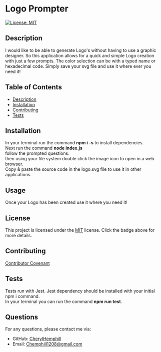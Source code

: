 
# Logo Prompter

[![License: MIT](https://img.shields.io/badge/License-MIT-yellow.svg)](https://opensource.org/licenses/MIT)

## Description
I would like to be able to generate Logo's without having to use a graphic designer. So this application allows for a quick and simple Logo creation with just a few prompts.  The color selection can be with a typed name or hexadecimal code. Simply save your svg file and use it where ever you need it!

## Table of Contents
* [Description](#description)
* [Installation](#installation)
* [Contributing](#contributing)
* [Tests](#tests)

## Installation
In your terminal run the command <strong>npm i -s</strong> to install dependencies. <br> Next run the command <strong>node index.js </strong><br> follow the prompted questions. <br> then using your file system double click the image icon to open in a web browser. <br> Copy & paste the source code in the logo.svg file to use it in other applications.

## Usage
Once your Logo has been created use it where you need it!

## License

This project is licensed under the [MIT](https://opensource.org/licenses/MIT) license. Click the badge above for more details.


## Contributing
[Contributor Covenant](https://www.contributor-covenant.org/) 

## Tests
Tests run with Jest. Jest dependency should be installed with your initial npm i command.<br> In your terminal you can run the command <strong>npm run test</strong>.

## Questions
For any questions, please contact me via:
* GitHub: [CherylHemphill](https://github.com/CherylHemphill)
* Email: Chemphill1208@gmail.com
